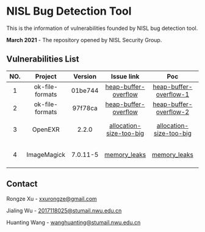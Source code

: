 # NISL Bug Detection Tool

This is the information of vulnerabilities founded by NISL bug detection tool.

**March 2021** - The repository opened by NISL Security Group.

## Vulnerabilities List


|NO. |     Project     |  Version |          Issue link           |            Poc           |   Contributor   |    IssueState    |   CVEState   |   Date   |
| :----: | :-------------: | :--------: |:-----------------------------: | :----------------------: | :------: | :--------: | :------------: |:-------:|
|1| ok-file-formats  | 01be744 |[heap-buffer-overflow](https://github.com/brackeen/ok-file-formats/issues/11) | [heap-buffer-overflow-1](https://github.com/NISL-SecurityGroup/NISL-BugDetection/blob/main/project/ok-file-formats/heap-buffer-overflow-1/heap-buffer-overflow-1.jpg)  |  xxrz   |  Ensure  |  no  | 05/03/2021  |
|2| ok-file-formats | 97f78ca | [heap-buffer-overflow](https://github.com/brackeen/ok-file-formats/issues/12) | [heap-buffer-overflow-2](https://github.com/NISL-SecurityGroup/NISL-BugDetection/blob/main/project/ok-file-formats/heap-buffer-overflow-2/heap-buffer-overflow-2.jpg)  |  wjl / xxrz   |   Ensure  | no  | 26/03/2021  |
|3| OpenEXR  | 2.2.0 | [allocation-size-too-big](https://github.com/AcademySoftwareFoundation/openexr/issues/996) | [allocation-size-too-big](https://github.com/NISL-SecurityGroup/NISL-BugDetection/blob/main/project/OpenEXR/allocation-size-too-big/allocation-size-too-big)  |  wjl / xxrz   |  Ensure  | CVE-2017-14988  | 02/04/2021  | 
|4| ImageMagick      | 7.0.11-5 | [memory_leaks](https://github.com/ImageMagick/ImageMagick/issues/3540) | [memory_leaks](https://github.com/NISL-SecurityGroup/NISL-BugDetection/blob/main/project/ImageMagick/memory_leaks/memory_leaks)  |  wjl / xxrz   |  Ensure  | (*)CVE-2021-3574 |  13/04/2021  |



## Contact
Rongze Xu - xxurongze@gmail.com

Jialing Wu - 2017118025@stumail.nwu.edu.cn

Huanting Wang - wanghuanting@stumail.nwu.edu.cn
